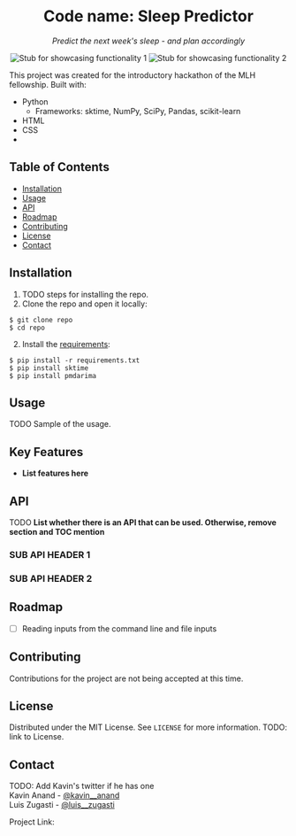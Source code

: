 <h1 align="center">
	<strong>Code name:</strong> Sleep Predictor
</h1>
<article>
  <p align="center">
    <em>Predict the next week's sleep - and plan accordingly</em>
  </p>
    
  <div align="center">
    <img src="" alt="Stub for showcasing functionality 1"/>
    <img src="" alt="Stub for showcasing functionality 2"/>
  </div>
</article>
  
This project was created for the introductory hackathon of the MLH fellowship. Built with:
 - Python
    - Frameworks: sktime, NumPy, SciPy, Pandas, scikit-learn
 - HTML
 - CSS
 - 

## Table of Contents


  - [Installation](#installation)
  - [Usage](#usage)
  - [API](#api)
  - [Roadmap](#roadmap)
  - [Contributing](#contributing)
  - [License](#license)
  - [Contact](#contact)


## Installation 

1. TODO steps for installing the repo.
2. Clone the repo and open it locally:
```
$ git clone repo
$ cd repo
```

2. Install the [requirements]():
```
$ pip install -r requirements.txt
$ pip install sktime
$ pip install pmdarima
```

## Usage

TODO Sample of the usage.

## Key Features

- **List features here**

## API

TODO **List whether there is an API that can be used. Otherwise, remove section and TOC mention**

### SUB API HEADER 1

### SUB API HEADER 2

## Roadmap

- [ ] Reading inputs from the command line and file inputs

## Contributing

Contributions for the project are not being accepted at this time.

## License

Distributed under the MIT License. See `LICENSE` for more information.
TODO: link to License.

## Contact

TODO: Add Kavin's twitter if he has one  
Kavin Anand - [@kavin\_\_anand](https://twitter.com/kavin_anand)  
Luis Zugasti - [@luis\_\_zugasti](https://twitter.com/luis__zugasti)

Project Link: []()
